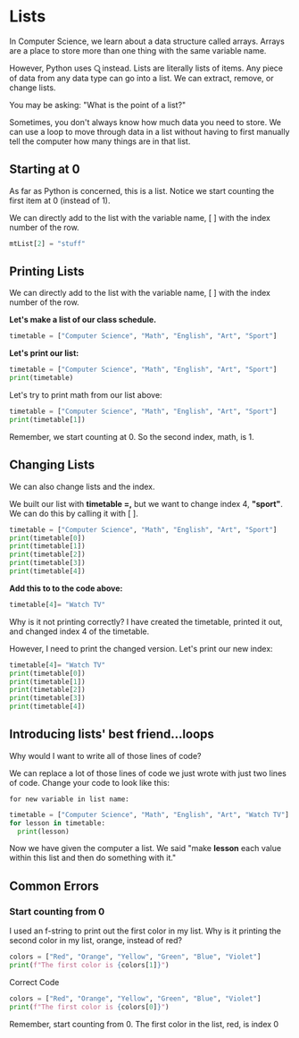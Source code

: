 # Lists

In Computer Science, we learn about a data structure called arrays. Arrays are a place to store more than one thing with the same variable name.

However, Python uses **ৃ** instead. Lists are literally lists of items. Any piece of data from any data type can go into a list. We can extract, remove, or change lists.

You may be asking: "What is the point of a list?"

Sometimes, you don't always know how much data you need to store. We can use a loop to move through data in a list without having to first manually tell the computer how many things are in that list.

## Starting at 0
As far as Python is concerned, this is a list. Notice we start counting the first item at 0 (instead of 1).

We can directly add to the list with the variable name, [ ] with the index number of the row.

```py
mtList[2] = "stuff"
```
## Printing Lists

We can directly add to the list with the variable name, [ ] with the index number of the row.

**Let's make a list of our class schedule.**
```py
timetable = ["Computer Science", "Math", "English", "Art", "Sport"]
```
**Let's print our list:**
```py
timetable = ["Computer Science", "Math", "English", "Art", "Sport"]
print(timetable)
```
 Let's try to print math from our list above:
```py
timetable = ["Computer Science", "Math", "English", "Art", "Sport"]
print(timetable[1])
```
Remember, we start counting at 0. So the second index, math, is 1.
## Changing Lists

We can also change lists and the index.

We built our list with **timetable =,** but we want to change index 4, **"sport"**. We can do this by calling it with [ ].
```py
timetable = ["Computer Science", "Math", "English", "Art", "Sport"]
print(timetable[0])
print(timetable[1])
print(timetable[2])
print(timetable[3])
print(timetable[4])
````
**Add this to to the code above:**

```py
timetable[4]= "Watch TV"
```
Why is it not printing correctly? I have created the timetable, printed it out, and changed index 4 of the timetable.

However, I need to print the changed version. Let's print our new index:
```py
timetable[4]= "Watch TV"
print(timetable[0])
print(timetable[1])
print(timetable[2])
print(timetable[3])
print(timetable[4])
```

## Introducing lists' best friend...loops
Why would I want to write all of those lines of code?

We can replace a lot of those lines of code we just wrote with just two lines of code. Change your code to look like this:
```
for new variable in list name:
```

```py
timetable = ["Computer Science", "Math", "English", "Art", "Watch TV"]
for lesson in timetable:
  print(lesson)
```

Now we have given the computer a list. We said "make **lesson** each value within this list and then do something with it."

## Common Errors

### Start counting from 0
I used an f-string to print out the first color in my list. Why is it printing the second color in my list, orange, instead of red?
```py
colors = ["Red", "Orange", "Yellow", "Green", "Blue", "Violet"]
print(f"The first color is {colors[1]}")
```
Correct Code
```py
colors = ["Red", "Orange", "Yellow", "Green", "Blue", "Violet"]
print(f"The first color is {colors[0]}")
```
Remember, start counting from 0. The first color in the list, red, is index 0


